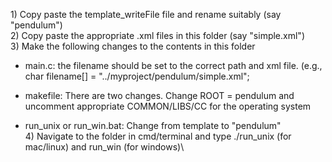 1\) Copy paste the template_writeFile file and rename suitably (say
"pendulum")\
2) Copy paste the appropriate .xml files in this folder (say
"simple.xml")\
3) Make the following changes to the contents in this folder

-   main.c: the filename should be set to the correct path and xml file.
    (e.g., char filename\[\] = \"../myproject/pendulum/simple.xml\";

-   makefile: There are two changes. Change ROOT = pendulum and
    uncomment appropriate COMMON/LIBS/CC for the operating system

-   run_unix or run_win.bat: Change from template to "pendulum"\
    4) Navigate to the folder in cmd/terminal and type ./run_unix (for
    mac/linux) and run_win (for windows)\
